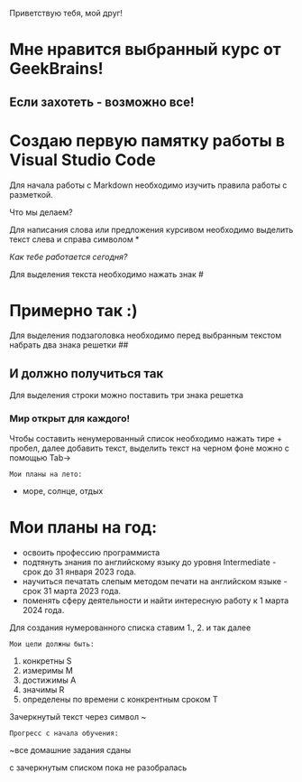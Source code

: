 Приветствую тебя, мой друг!

# Мне нравится выбранный курс от GeekBrains!

## Если захотеть - возможно все!

# Создаю первую памятку работы в Visual Studio Code

Для начала работы с Markdown необходимо изучить правила работы с разметкой.

Что мы делаем? 

Для написания слова или предложения курсивом необходимо выделить текст слева и справа символом *

*Как тебе работается сегодня?*

Для выделения текста необходимо нажать знак #

# Примерно так :)

Для выделения подзаголовка необходимо перед выбранным текстом набрать два знака решетки ##

## И должно получиться так

Для выделения строки можно поставить три знака решетка 

### Мир открыт для каждого!

Чтобы составить ненумерованный список необходимо нажать тире + пробел, далее добавить текст, выделить текст на черном фоне можно с помощью Tab->

    Мои планы на лето: 
- море, солнце, отдых 
    
# Мои планы на год: 
- освоить профессию программиста
- подтянуть знания по английскому языку до уровня Intermediate - срок до 31 января 2023 года.
- научиться печатать слепым методом печати на английском языке - срок 31 марта 2023 года.
- поменять сферу деятельности и найти интересную работу к 1 марта 2024 года.

Для создания нумерованного списка ставим 1., 2. и так далее

    Мои цели должны быть:
1. конкретны S
2. измеримы M
3. достижимы A
4. значимы R
5. определены по времени с конкрентным сроком T

Зачеркнутый текст через символ ~ 

    Прогресс с начала обучения:

 ~все домашние задания сданы

с зачеркнутым списком пока не разобралась



